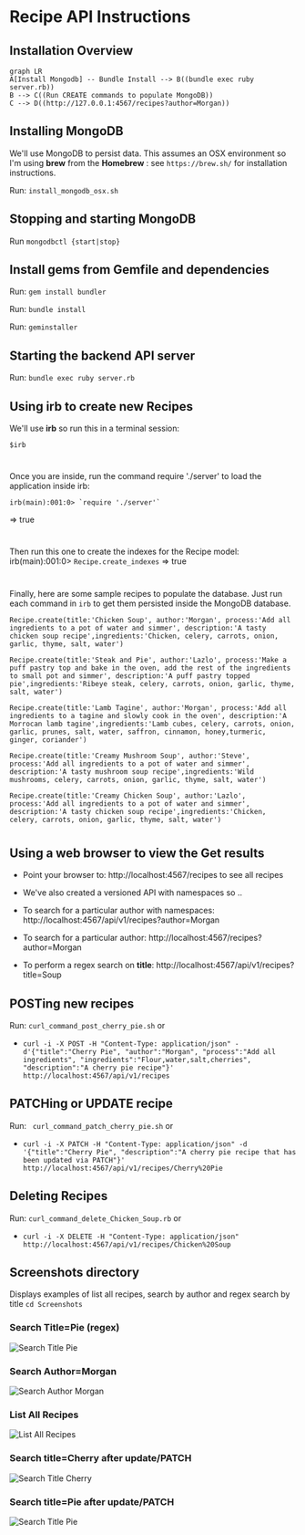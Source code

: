 # Recipe API Instructions

## Installation Overview
```mermaid
graph LR
A[Install Mongodb] -- Bundle Install --> B((bundle exec ruby server.rb))
B --> C((Run CREATE commands to populate MongoDB))
C --> D((http://127.0.0.1:4567/recipes?author=Morgan))

```
## Installing MongoDB
We'll use MongoDB to persist data.
This assumes an OSX environment so I'm using **brew** from the **Homebrew** : see `https://brew.sh/` for installation instructions.

Run: `install_mongodb_osx.sh`

## Stopping and starting MongoDB
Run `mongodbctl {start|stop}`

## Install gems from Gemfile and dependencies
Run: `gem install bundler`

Run: `bundle install`

Run: `geminstaller`

## Starting the backend API server
Run: `bundle exec ruby server.rb`

## Using irb to create new Recipes
We'll use **irb** so run this in a terminal session:

    $irb
#
Once you are inside, run the command require './server' to load the application inside irb:

    irb(main):001:0> `require './server'`
=> true
#
Then run this one to create the indexes for the Recipe model:
    irb(main):001:0> `Recipe.create_indexes`
=> true
#
Finally, here are some sample recipes to populate the database. Just run each command in `irb` to get them persisted inside the MongoDB database.

    Recipe.create(title:'Chicken Soup', author:'Morgan', process:'Add all ingredients to a pot of water and simmer', description:'A tasty chicken soup recipe',ingredients:'Chicken, celery, carrots, onion, garlic, thyme, salt, water')

    Recipe.create(title:'Steak and Pie', author:'Lazlo', process:'Make a puff pastry top and bake in the oven, add the rest of the ingredients to small pot and simmer', description:'A puff pastry topped pie',ingredients:'Ribeye steak, celery, carrots, onion, garlic, thyme, salt, water')

    Recipe.create(title:'Lamb Tagine', author:'Morgan', process:'Add all ingredients to a tagine and slowly cook in the oven', description:'A Morrocan lamb tagine',ingredients:'Lamb cubes, celery, carrots, onion, garlic, prunes, salt, water, saffron, cinnamon, honey,turmeric, ginger, coriander')

    Recipe.create(title:'Creamy Mushroom Soup', author:'Steve', process:'Add all ingredients to a pot of water and simmer', description:'A tasty mushroom soup recipe',ingredients:'Wild mushrooms, celery, carrots, onion, garlic, thyme, salt, water')

    Recipe.create(title:'Creamy Chicken Soup', author:'Lazlo', process:'Add all ingredients to a pot of water and simmer', description:'A tasty chicken soup recipe',ingredients:'Chicken, celery, carrots, onion, garlic, thyme, salt, water')

# 

## Using a web browser to view the Get results

- Point your browser to: http://localhost:4567/recipes to see all recipes
- We've also created a versioned API with namespaces so ..
- To search for a particular author with namespaces: http://localhost:4567/api/v1/recipes?author=Morgan

- To search for a particular author: http://localhost:4567/recipes?author=Morgan
- To perform a regex search on **title**: http://localhost:4567/api/v1/recipes?title=Soup

## POSTing new recipes
Run: `curl_command_post_cherry_pie.sh`
or
 - `curl -i -X POST -H "Content-Type: application/json" -d'{"title":"Cherry Pie", "author":"Morgan", "process":"Add all ingredients", "ingredients":"Flour,water,salt,cherries", "description":"A cherry pie recipe"}' http://localhost:4567/api/v1/recipes`

## PATCHing or UPDATE recipe
Run: ` curl_command_patch_cherry_pie.sh` 
or
 - `curl -i -X PATCH -H "Content-Type: application/json" -d '{"title":"Cherry Pie", "description":"A cherry pie recipe that has been updated via PATCH"}' http://localhost:4567/api/v1/recipes/Cherry%20Pie`


## Deleting Recipes
Run: `curl_command_delete_Chicken_Soup.rb`
or
 - `curl -i -X DELETE -H "Content-Type: application/json" http://localhost:4567/api/v1/recipes/Chicken%20Soup`

## Screenshots directory
Displays examples of list all recipes, search by author and regex search by title
`cd Screenshots`

### Search Title=Pie (regex)
![Search Title Pie](https://github.com/morganism/recipe_api/blob/master/Screenshots/Screenshot%202022-08-01%20at%2018.05.54.png)

### Search Author=Morgan
![Search Author Morgan](https://github.com/morganism/recipe_api/blob/master/Screenshots/Screenshot%202022-08-01%20at%2018.06.11.png)

### List All Recipes
![List All Recipes](https://github.com/morganism/recipe_api/blob/master/Screenshots/Screenshot%202022-08-01%20at%2018.06.19.png)

### Search title=Cherry after update/PATCH
![Search Title Cherry](https://github.com/morganism/recipe_api/blob/master/Screenshots/Screenshot%202022-08-02%20at%2010.43.43.png)

### Search title=Pie after update/PATCH
![Search Title Pie](https://github.com/morganism/recipe_api/blob/master/Screenshots/Screenshot%202022-08-02%20at%2010.46.00.png)
